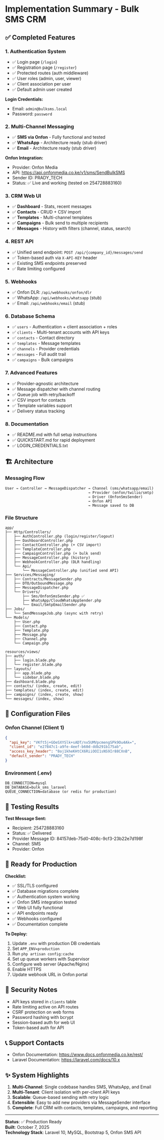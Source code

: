 # Implementation Summary - Bulk SMS CRM

## ✅ Completed Features

### 1. Authentication System
- ✅ Login page (`/login`)
- ✅ Registration page (`/register`)
- ✅ Protected routes (auth middleware)
- ✅ User roles (admin, user, viewer)
- ✅ Client association per user
- ✅ Default admin user created

**Login Credentials:**
- Email: `admin@bulksms.local`
- Password: `password`

### 2. Multi-Channel Messaging
- ✅ **SMS via Onfon** - Fully functional and tested
- ✅ **WhatsApp** - Architecture ready (stub driver)
- ✅ **Email** - Architecture ready (stub driver)

**Onfon Integration:**
- Provider: Onfon Media
- API: https://api.onfonmedia.co.ke/v1/sms/SendBulkSMS
- Sender ID: PRADY_TECH
- Status: ✅ Live and working (tested on 254728883160)

### 3. CRM Web UI
- ✅ **Dashboard** - Stats, recent messages
- ✅ **Contacts** - CRUD + CSV import
- ✅ **Templates** - Multi-channel templates
- ✅ **Campaigns** - Bulk send to multiple recipients
- ✅ **Messages** - History with filters (channel, status, search)

### 4. REST API
- ✅ Unified send endpoint: `POST /api/{company_id}/messages/send`
- ✅ Token-based auth via `X-API-KEY` header
- ✅ Existing SMS endpoints preserved
- ✅ Rate limiting configured

### 5. Webhooks
- ✅ Onfon DLR: `/api/webhooks/onfon/dlr`
- ✅ WhatsApp: `/api/webhooks/whatsapp` (stub)
- ✅ Email: `/api/webhooks/email` (stub)

### 6. Database Schema
- ✅ `users` - Authentication + client association + roles
- ✅ `clients` - Multi-tenant accounts with API keys
- ✅ `contacts` - Contact directory
- ✅ `templates` - Message templates
- ✅ `channels` - Provider credentials
- ✅ `messages` - Full audit trail
- ✅ `campaigns` - Bulk campaigns

### 7. Advanced Features
- ✅ Provider-agnostic architecture
- ✅ Message dispatcher with channel routing
- ✅ Queue job with retry/backoff
- ✅ CSV import for contacts
- ✅ Template variables support
- ✅ Delivery status tracking

### 8. Documentation
- ✅ README.md with full setup instructions
- ✅ QUICKSTART.md for rapid deployment
- ✅ LOGIN_CREDENTIALS.txt

## 🏗️ Architecture

### Messaging Flow
```
User → Controller → MessageDispatcher → Channel (sms/whatsapp/email)
                                      → Provider (onfon/twilio/smtp)
                                      → Driver (OnfonSmsSender)
                                      → Onfon API
                                      → Message saved to DB
```

### File Structure
```
app/
├── Http/Controllers/
│   ├── AuthController.php (login/register/logout)
│   ├── DashboardController.php
│   ├── ContactController.php (+ CSV import)
│   ├── TemplateController.php
│   ├── CampaignController.php (+ bulk send)
│   ├── MessageController.php (history)
│   ├── WebhookController.php (DLR handling)
│   └── Api/
│       └── MessageController.php (unified send API)
├── Services/Messaging/
│   ├── Contracts/MessageSender.php
│   ├── DTO/OutboundMessage.php
│   ├── MessageDispatcher.php
│   └── Drivers/
│       ├── Sms/OnfonSmsSender.php ✅
│       ├── WhatsApp/CloudWhatsAppSender.php
│       └── Email/SmtpEmailSender.php
├── Jobs/
│   └── SendMessageJob.php (async with retry)
└── Models/
    ├── User.php
    ├── Contact.php
    ├── Template.php
    ├── Message.php
    ├── Channel.php
    └── Campaign.php

resources/views/
├── auth/
│   ├── login.blade.php
│   └── register.blade.php
├── layouts/
│   ├── app.blade.php
│   └── sidebar.blade.php
├── dashboard.blade.php
├── contacts/ (index, create, edit)
├── templates/ (index, create, edit)
├── campaigns/ (index, create, show)
└── messages/ (index, show)
```

## 🔧 Configuration Files

### Onfon Channel (Client 1)
```json
{
  "api_key": "VKft5j+GOeSXYSlk+sADT/nx5UMVpcmengSPk9Ou4Ak=",
  "client_id": "e27847c1-a9fe-4eef-b60d-ddb291b175ab",
  "access_key_header": "8oj1kheKHtCX6RiiOOI1sNS9Ir88CXnB",
  "default_sender": "PRADY_TECH"
}
```

### Environment (.env)
```
DB_CONNECTION=mysql
DB_DATABASE=bulk_sms_laravel
QUEUE_CONNECTION=database (or redis for production)
```

## 📱 Testing Results

**Test Message Sent:**
- Recipient: 254728883160
- Status: ✅ Delivered
- Provider Message ID: 84157deb-75d0-408c-9cf3-23b22e7d198f
- Channel: SMS
- Provider: Onfon

## 🎯 Ready for Production

**Checklist:**
- ✅ SSL/TLS configured
- ✅ Database migrations complete
- ✅ Authentication system working
- ✅ Onfon SMS integration tested
- ✅ Web UI fully functional
- ✅ API endpoints ready
- ✅ Webhooks configured
- ✅ Documentation complete

**To Deploy:**
1. Update `.env` with production DB credentials
2. Set `APP_ENV=production`
3. Run `php artisan config:cache`
4. Set up queue workers with Supervisor
5. Configure web server (Apache/Nginx)
6. Enable HTTPS
7. Update webhook URL in Onfon portal

## 🔐 Security Notes

- API keys stored in `clients` table
- Rate limiting active on API routes  
- CSRF protection on web forms
- Password hashing with bcrypt
- Session-based auth for web UI
- Token-based auth for API

## 📞 Support Contacts

- Onfon Documentation: https://www.docs.onfonmedia.co.ke/rest/
- Laravel Documentation: https://laravel.com/docs/10.x

## ✨ System Highlights

1. **Multi-Channel**: Single codebase handles SMS, WhatsApp, and Email
2. **Multi-Tenant**: Client isolation with per-client API keys
3. **Scalable**: Queue-based sending with retry logic
4. **Extensible**: Easy to add new providers via MessageSender interface
5. **Complete**: Full CRM with contacts, templates, campaigns, and reporting

---

**Status**: ✅ Production Ready  
**Built**: October 7, 2025  
**Technology Stack**: Laravel 10, MySQL, Bootstrap 5, Onfon SMS API

